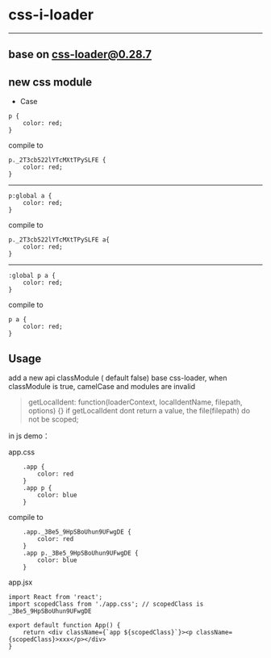 # css-i-loader

---
base on css-loader@0.28.7
---

## new css module

* Case

```
p {
    color: red;
}
```

compile to

```
p._2T3cb522lYTcMXtTPySLFE {
    color: red;
}
```
---

```
p:global a {
    color: red;
}
```
compile to

```
p._2T3cb522lYTcMXtTPySLFE a{
    color: red;
}
```
---

```
:global p a {
    color: red;
}
```
compile to

```
p a {
    color: red;
}
```

## Usage

add a new api classModule ( default false) base css-loader,
when classModule is true, camelCase and modules are invalid

>getLocalIdent: function(loaderContext, localIdentName, filepath, options) {}
if getLocalIdent dont return a value, the file(filepath) do not be scoped;


in js demo：

app.css
```
	.app {
		color: red
	}
	.app p {
		color: blue
	}
```

compile to
```
	.app._3Be5_9HpSBoUhun9UFwgDE {
		color: red
	}
	.app p._3Be5_9HpSBoUhun9UFwgDE {
		color: blue
	}
```

app.jsx

```
import React from 'react';
import scopedClass from './app.css'; // scopedClass is _3Be5_9HpSBoUhun9UFwgDE

export default function App() {
	return <div className={`app ${scopedClass}`}><p className={scopedClass}>xxx</p></div>
}
```